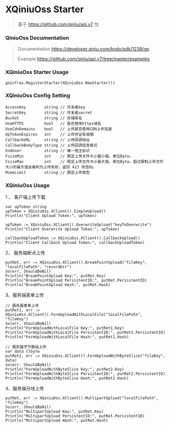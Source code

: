 # XQiniuOss Starter

> 基于 https://github.com/qiniu/api.v7 包

### QiniuOss Documentation

> Documentation https://developer.qiniu.com/kodo/sdk/1238/go

> Example https://github.com/qiniu/api.v7/tree/master/examples



### XQiniuOss Starter Usage
```
goinfras.RegisterStarter(XQiniuOss.NewStarter())

```

### XQiniuOss Config Setting

```
AccessKey        string // 开发者key
SecretKey        string // 开发者secret
Bucket           string // 存储库名
UseHTTPS         bool   // 是否使用https域名
UseCdnDomains    bool   // 上传是否使用CDN上传加速
UpTokenExpires   int    // 上传凭证有效期
CallbackURL      string // 上传回调地址
CallbackBodyType string // 上传回调信息格式
EndUser          string // 唯一宿主标识
FsizeMin         int    // 限定上传文件大小最小值，单位Byte。
FsizeMax         int    // 限定上传文件大小最大值，单位Byte。超过限制上传文件大小的最大值会被判为上传失败，返回 413 状态码。
MimeLimit        string // 限定上传类型

```

### XQiniuOss Usage

1 、 客户端上传下载
```
var upToken string
upToken = XQiniuOss.XClient().SimpleUpload()
Println("Client Upload Token:", upToken)

upToken := XQiniuOss.XClient().OverwriteUpload("keyToOverwrite")
Println("Client Overwrite Upload Token:", upToken)

callbackUploadToken := XQiniuOss.XClient().CallbackUpload()
Println("Client Callback Upload Token:", callbackUploadToken)

```


2、 服务端断点上传
```
putRet, err := XQiniuOss.XClient().BreakPointUpload("fileKey", "localFilePath", "recordDir")
So(err, ShouldBeNil)
Println("BreakPointUpload Key:", putRet.Key)
Println("BreakPointUpload PersistentID:", putRet.PersistentID)
Println("BreakPointUpload Hash:", putRet.Hash)

```

3、服务端表单上传
```
// 服务器表单上传
putRet1, err := XQiniuOss.XClient().FormUploadWithLocalFile("localFilePath", "fileKey")
So(err, ShouldBeNil)
Println("FormUploadWithLocalFile Key:", putRet1.Key)
Println("FormUploadWithLocalFile PersistentID:", putRet1.PersistentID)
Println("FormUploadWithLocalFile Hash:", putRet1.Hash)

// 服务器字节数组上传
var data []byte
putRet2, err := XQiniuOss.XClient().FormUploadWithByteSlice("fileKey", data)
So(err, ShouldBeNil)
Println("FormUploadWithByteSlice Key:", putRet2.Key)
Println("FormUploadWithByteSlice PersistentID:", putRet2.PersistentID)
Println("FormUploadWithByteSlice Hash:", putRet2.Hash)
```

4、服务端分块上传

```
putRet, err := XQiniuOss.XClient().MultipartUpload("localFilePath", "fileKey")
So(err, ShouldBeNil)
Println("MultipartUpload Key:", putRet.Key)
Println("MultipartUpload PersistentID:", putRet.PersistentID)
Println("MultipartUpload Hash:", putRet.Hash)

```